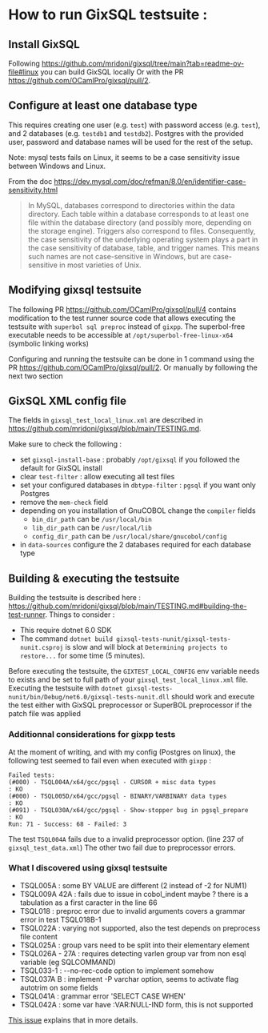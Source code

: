 # How to run GixSQL testsuite :

## Install GixSQL

Following https://github.com/mridoni/gixsql/tree/main?tab=readme-ov-file#linux you can build GixSQL locally
Or with the PR https://github.com/OCamlPro/gixsql/pull/2.

## Configure at least one database type

This requires creating one user (e.g. `test`) with password access (e.g. `test`), and 2 databases (e.g. `testdb1` and `testdb2`).
Postgres with the provided user, password and database names will be used for the rest of the setup.

Note: mysql tests fails on Linux, it seems to be a case sensitivity issue between Windows and Linux.

From the doc https://dev.mysql.com/doc/refman/8.0/en/identifier-case-sensitivity.html
> In MySQL, databases correspond to directories within the data directory. Each table within a database corresponds to at least one file within the database directory (and possibly more, depending on the storage engine). Triggers also correspond to files. Consequently, the case sensitivity of the underlying operating system plays a part in the case sensitivity of database, table, and trigger names. This means such names are not case-sensitive in Windows, but are case-sensitive in most varieties of Unix.

## Modifying gixsql testsuite

The following PR https://github.com/OCamlPro/gixsql/pull/4 contains modification to the test runner source code that allows executing the testsuite with `superbol sql preproc` instead of `gixpp`.
The superbol-free executable needs to be accessible at `/opt/superbol-free-linux-x64` (symbolic linking works)

Configuring and running the testsuite can be done in 1 command using the PR https://github.com/OCamlPro/gixsql/pull/2.
Or manually by following the next two section

## GixSQL XML config file

The fields in `gixsql_test_local_linux.xml` are described in https://github.com/mridoni/gixsql/blob/main/TESTING.md.

Make sure to check the following :
- set `gixsql-install-base` : probably `/opt/gixsql` if you followed the default for GixSQL install
- clear `test-filter` : allow executing all test files
- set your configured databases in `dbtype-filter` : `pgsql` if you want only Postgres
- remove the `mem-check` field
- depending on you installation of GnuCOBOL change the `compiler` fields
    - `bin_dir_path` can be `/usr/local/bin`
    - `lib_dir_path` can be `/usr/local/lib`
    - `config_dir_path` can be `/usr/local/share/gnucobol/config`
- in `data-sources` configure the 2 databases required for each database type

## Building & executing the testsuite

Building the testsuite is described here : https://github.com/mridoni/gixsql/blob/main/TESTING.md#building-the-test-runner.
Things to consider :
- This require dotnet 6.0 SDK
- The command `dotnet build gixsql-tests-nunit/gixsql-tests-nunit.csproj` is slow and will block at `Determining projects to restore...` for some time (5 minutes).

Before executing the testsuite, the `GIXTEST_LOCAL_CONFIG` env variable needs to exists and be set to full path of your `gixsql_test_local_linux.xml` file.
Executing the testsuite with `dotnet gixsql-tests-nunit/bin/Debug/net6.0/gixsql-tests-nunit.dll` should work and execute the test either with GixSQL preprocessor or SuperBOL preprocessor if the patch file was applied

### Additionnal considerations for gixpp tests

At the moment of writing, and with my config (Postgres on linux), the following test seemed to fail even when executed with `gixpp` :

```
Failed tests:
(#000) - TSQL004A/x64/gcc/pgsql - CURSOR + misc data types                 : KO
(#000) - TSQL005D/x64/gcc/pgsql - BINARY/VARBINARY data types              : KO
(#091) - TSQL030A/x64/gcc/pgsql - Show-stopper bug in pgsql_prepare        : KO
Run: 71 - Success: 68 - Failed: 3
```

The test `TSQL004A` fails due to a invalid preprocessor option. (line 237 of `gixsql_test_data.xml`)
The other two fail due to preprocessor errors.

### What I discovered using gixsql testsuite

- TSQL005A : some BY VALUE are different (2 instead of -2 for NUM1)
- TSQL009A 42A : fails due to issue in cobol_indent maybe ? there is a tabulation as a first caracter in the line 66
- TSQL018 : preproc error due to invalid arguments covers a grammar error in test TSQL018B-1
- TSQL022A : varying not supported, also the test depends on preprocess file content
- TSQL025A : group vars need to be split into their elementary element
- TSQL026A - 27A : requires detecting varlen group var from non esql variable (eg SQLCOMMAND)
- TSQL033-1 : --no-rec-code option to implement somehow
- TSQL037A B : implement -P varchar option, seems to activate flag autotrim on some fields
- TSQL041A : grammar error 'SELECT CASE WHEN'
- TSQL042A : some var have :VAR:NULL-IND form, this is not supported

[This issue](https://github.com/OCamlPro/superbol-studio-oss/issues/371) explains that in more details.
